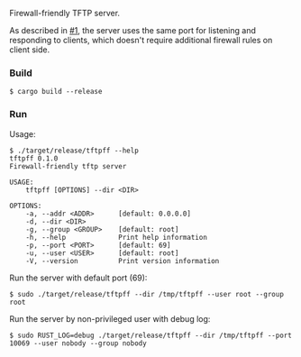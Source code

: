 Firewall-friendly TFTP server.

As described in [#1](https://github.com/tiqwab/tftpff/pull/1), the server uses the same port for listening and responding to clients, which doesn't require additional firewall rules on client side.

### Build

```
$ cargo build --release
```

### Run

Usage:

```
$ ./target/release/tftpff --help
tftpff 0.1.0
Firewall-friendly tftp server

USAGE:
    tftpff [OPTIONS] --dir <DIR>

OPTIONS:
    -a, --addr <ADDR>      [default: 0.0.0.0]
    -d, --dir <DIR>
    -g, --group <GROUP>    [default: root]
    -h, --help             Print help information
    -p, --port <PORT>      [default: 69]
    -u, --user <USER>      [default: root]
    -V, --version          Print version information
```

Run the server with default port (69):

```
$ sudo ./target/release/tftpff --dir /tmp/tftpff --user root --group root
```

Run the server by non-privileged user with debug log:

```
$ sudo RUST_LOG=debug ./target/release/tftpff --dir /tmp/tftpff --port 10069 --user nobody --group nobody
```
